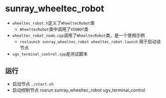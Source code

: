 # sunray_wheeltec_robot

- `wheeltec_robot.h`定义了`WheeltecRobot`类
    - `WheeltecRobot`类中调用了`VIOBOT`类
- `wheeltec_robot_node.cpp`调用了`WheeltecRobot`类，是一个使用示例
    - `roslaunch sunray_wheeltec_robot wheeltec_robot.launch` 用于启动该节点
- `ugv_terminal_control.cpp`是测试脚本


## 运行

- 启动节点
    `./start.sh`
- 启动控制节点
    rosrun sunray_wheeltec_robot ugv_terminal_control